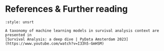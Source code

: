 # References & Further reading 


```{bibliography}
:style: unsrt
```

```{seealso}
A taxonomy of machine learning models in survival analysis context are presented in 
[Survival Analysis: a deep dive | PyData Amsterdam 2023](https://www.youtube.com/watch?v=I33h5-GmHSM)
```
